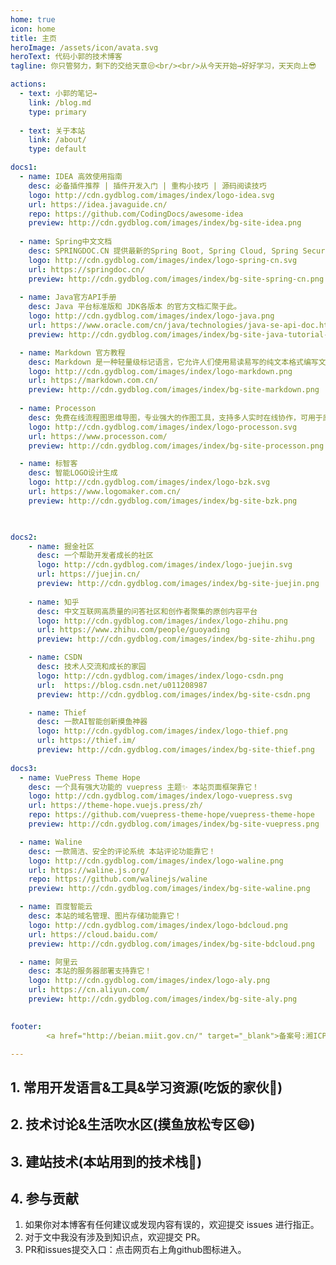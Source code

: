 ```yaml
---
home: true
icon: home
title: 主页
heroImage: /assets/icon/avata.svg
heroText: 代码小郭的技术博客
tagline: 你只管努力，剩下的交给天意😒<br/><br/>从今天开始→好好学习，天天向上😎

actions:
  - text: 小郭的笔记→
    link: /blog.md
    type: primary
    
  - text: 关于本站
    link: /about/
    type: default

docs1:
  - name: IDEA 高效使用指南
    desc: 必备插件推荐 | 插件开发入门 | 重构小技巧 | 源码阅读技巧
    logo: http://cdn.gydblog.com/images/index/logo-idea.svg
    url: https://idea.javaguide.cn/ 
    repo: https://github.com/CodingDocs/awesome-idea
    preview: http://cdn.gydblog.com/images/index/bg-site-idea.png
    
  - name: Spring中文文档
    desc: SPRINGDOC.CN 提供最新的Spring Boot, Spring Cloud, Spring Security等Spring框架的官方中文文档
    logo: http://cdn.gydblog.com/images/index/logo-spring-cn.svg
    url: https://springdoc.cn/
    preview: http://cdn.gydblog.com/images/index/bg-site-spring-cn.png
    
  - name: Java官方API手册
    desc: Java 平台标准版和 JDK各版本 的官方文档汇聚于此。
    logo: http://cdn.gydblog.com/images/index/logo-java.png
    url: https://www.oracle.com/cn/java/technologies/java-se-api-doc.html
    preview: http://cdn.gydblog.com/images/index/bg-site-java-tutorial-oracle.png

  - name: Markdown 官方教程
    desc: Markdown 是一种轻量级标记语言，它允许人们使用易读易写的纯文本格式编写文档，Markdown文件的后缀名便是“.md”。
    logo: http://cdn.gydblog.com/images/index/logo-markdown.png
    url: https://markdown.com.cn/
    preview: http://cdn.gydblog.com/images/index/bg-site-markdown.png
  
  - name: Processon
    desc: 免费在线流程图思维导图，专业强大的作图工具，支持多人实时在线协作，可用于原型图、UML、BPMN、网络拓扑图等多种图形绘制
    logo: http://cdn.gydblog.com/images/index/logo-processon.svg
    url: https://www.processon.com/
    preview: http://cdn.gydblog.com/images/index/bg-site-processon.png

  - name: 标智客
    desc: 智能LOGO设计生成
    logo: http://cdn.gydblog.com/images/index/logo-bzk.svg
    url: https://www.logomaker.com.cn/
    preview: http://cdn.gydblog.com/images/index/bg-site-bzk.png
    


docs2:
    - name: 掘金社区
      desc: 一个帮助开发者成长的社区
      logo: http://cdn.gydblog.com/images/index/logo-juejin.svg
      url: https://juejin.cn/
      preview: http://cdn.gydblog.com/images/index/bg-site-juejin.png
      
    - name: 知乎
      desc: 中文互联网高质量的问答社区和创作者聚集的原创内容平台
      logo: http://cdn.gydblog.com/images/index/logo-zhihu.png
      url: https://www.zhihu.com/people/guoyading
      preview: http://cdn.gydblog.com/images/index/bg-site-zhihu.png

    - name: CSDN
      desc: 技术人交流和成长的家园
      logo: http://cdn.gydblog.com/images/index/logo-csdn.png
      url:  https://blog.csdn.net/u011208987
      preview: http://cdn.gydblog.com/images/index/bg-site-csdn.png

    - name: Thief
      desc: 一款AI智能创新摸鱼神器
      logo: http://cdn.gydblog.com/images/index/logo-thief.png
      url: https://thief.im/
      preview: http://cdn.gydblog.com/images/index/bg-site-thief.png
       
docs3:
  - name: VuePress Theme Hope
    desc: 一个具有强大功能的 vuepress 主题✨ 本站页面框架靠它！
    logo: http://cdn.gydblog.com/images/index/logo-vuepress.svg
    url: https://theme-hope.vuejs.press/zh/
    repo: https://github.com/vuepress-theme-hope/vuepress-theme-hope
    preview: http://cdn.gydblog.com/images/index/bg-site-vuepress.png    

  - name: Waline
    desc: 一款简洁、安全的评论系统 本站评论功能靠它！
    logo: http://cdn.gydblog.com/images/index/logo-waline.png
    url: https://waline.js.org/
    repo: https://github.com/walinejs/waline
    preview: http://cdn.gydblog.com/images/index/bg-site-waline.png    

  - name: 百度智能云
    desc: 本站的域名管理、图片存储功能靠它！
    logo: http://cdn.gydblog.com/images/index/logo-bdcloud.png
    url: https://cloud.baidu.com/
    preview: http://cdn.gydblog.com/images/index/bg-site-bdcloud.png  

  - name: 阿里云
    desc: 本站的服务器部署支持靠它！
    logo: http://cdn.gydblog.com/images/index/logo-aly.png
    url: https://cn.aliyun.com/
    preview: http://cdn.gydblog.com/images/index/bg-site-aly.png  

    
footer:   
        <a href="http://beian.miit.gov.cn/" target="_blank">备案号:湘ICP备17020097号-1</a>

---
```


## 1. 常用开发语言&工具&学习资源(吃饭的家伙🤦‍)

<SiteInfo
  v-for="item in $frontmatter.docs1"
  :key="item.link"
  v-bind="item"
/>

## 2. 技术讨论&生活吹水区(摸鱼放松专区😄)
<SiteInfo
  v-for="item in $frontmatter.docs2"
  :key="item.link"
  v-bind="item"
/>
 

## 3. 建站技术(本站用到的技术栈🧐)
<SiteInfo
  v-for="item in $frontmatter.docs3"
  :key="item.link"
  v-bind="item"
/>
 


## 4. 参与贡献

1. 如果你对本博客有任何建议或发现内容有误的，欢迎提交 issues 进行指正。
2. 对于文中我没有涉及到知识点，欢迎提交 PR。
3. PR和issues提交入口：点击网页右上角github图标进入。

 